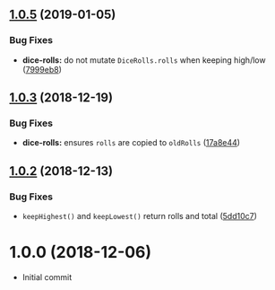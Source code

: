 ## [1.0.5](https://github.com/alexkcollier/dice-roller-dnd/compare/v1.0.4...v1.0.5) (2019-01-05)


### Bug Fixes

* **dice-rolls:** do not mutate `DiceRolls.rolls` when keeping high/low ([7999eb8](https://github.com/alexkcollier/dice-roller-dnd/commit/7999eb8))

## [1.0.3](https://github.com/alexkcollier/dice-roller-dnd/compare/v1.0.2...v1.0.3) (2018-12-19)


### Bug Fixes

* **dice-rolls:** ensures `rolls` are copied to `oldRolls` ([17a8e44](https://github.com/alexkcollier/dice-roller-dnd/commit/17a8e44))

## [1.0.2](https://github.com/alexkcollier/dice-roller-dnd/compare/v1.0.1...v1.0.2) (2018-12-13)


### Bug Fixes

* `keepHighest()` and `keepLowest()` return rolls and total ([5dd10c7](https://github.com/alexkcollier/dice-roller-dnd/commit/5dd10c7))

# 1.0.0 (2018-12-06)

- Initial commit
